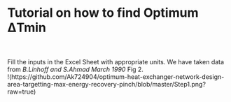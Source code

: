 <h1>Tutorial on how to find Optimum ΔTmin </h1>
<br>
<br>
Fill the inputs in the Excel Sheet with appropriate units. We have taken data from <i> B.Linhoff and S.Ahmad March 1990 </i> Fig 2. <br>
!(https://github.com/Ak724904/optimum-heat-exchanger-network-design-area-targetting-max-energy-recovery-pinch/blob/master/Step1.png?raw=true)
